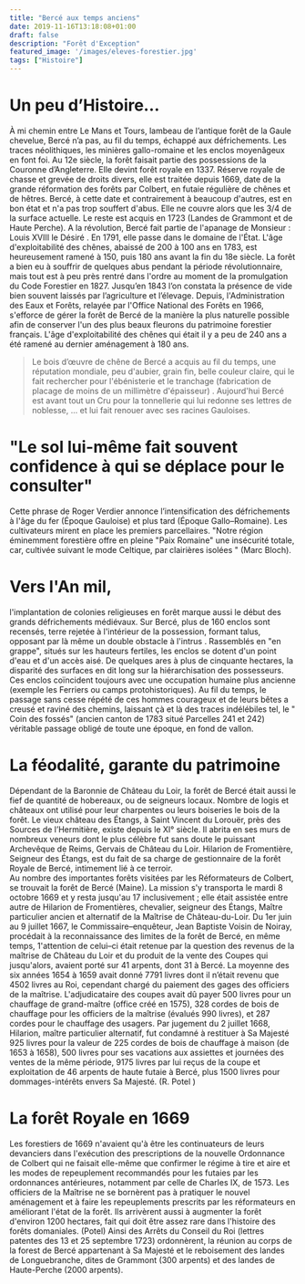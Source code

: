 ```yaml
---
title: "Bercé aux temps anciens"
date: 2019-11-16T13:18:08+01:00
draft: false
description: "Forêt d'Exception"
featured_image: '/images/eleves-forestier.jpg'
tags: ["Histoire"]
---
```


# Un peu d’Histoire…

À mi chemin entre Le Mans et Tours, lambeau de l’antique forêt de la Gaule chevelue, Bercé n’a pas, 
au fil du temps, échappé aux défrichements.
Les traces néolithiques, les minières gallo-romaine et les enclos moyenâgeux en font foi. 
Au 12e siècle, la forêt faisait partie des possessions de la Couronne d’Angleterre.
Elle devint forêt royale en 1337. Réserve royale de chasse et grevée de droits divers, 
elle est traitée depuis 1669, date de la grande réformation des forêts par Colbert, 
en futaie régulière de chênes et de hêtres. Bercé, à cette date et contrairement à beaucoup d'autres,
est en bon état et n'a pas trop souffert d'abus. Elle ne couvre alors que les 3/4 de la surface actuelle. 
Le reste est acquis en 1723 (Landes de Grammont et de Haute Perche).
A la révolution, Bercé fait partie de l'apanage de Monsieur : Louis XVIII le Désiré .
En 1791, elle passe dans le domaine de l'État.
L'âge d'exploitabilité des chênes, abaissé de 200 à 100 ans en 1783, est heureusement ramené à 150,
puis 180 ans avant la fin du 18e siècle.
La forêt a bien eu à souffrir de quelques abus pendant la période révolutionnaire,
mais tout est à peu près rentré dans l'ordre au moment de la promulgation du Code Forestier en 1827.
Jusqu’en 1843 l’on constata la présence de vide bien souvent laissés par l’agriculture et l’élevage. 
Depuis, l'Administration des Eaux et Forêts, relayée par l'Office National des Forêts en 1966, 
s'efforce de gérer la forêt de Bercé de la manière la plus naturelle possible afin de conserver 
l'un des plus beaux fleurons du patrimoine forestier français.
L'âge  d'exploitabilité des chênes qui était il y a peu de 240 ans a été ramené au dernier aménagement à 180 ans.
> Le bois d’œuvre de chêne de Bercé a acquis au fil du temps, une réputation mondiale, 
peu d'aubier, grain fin, belle  couleur claire, qui le fait rechercher pour l'ébénisterie 
et le tranchage (fabrication de placage de moins de un millimètre d'épaisseur) .
> Aujourd'hui Bercé est avant tout un Cru pour la tonnellerie qui lui redonne ses lettres de noblesse,
... et lui fait renouer avec ses racines Gauloises.


# "Le sol lui-même fait souvent confidence à qui se déplace pour le consulter" 
Cette phrase de Roger Verdier annonce l’intensification des défrichements à l'âge du fer (Époque Gauloise) et plus tard (Époque Gallo–Romaine).
Les cultivateurs mirent en place les premiers parcellaires.
"Notre région éminemment forestière offre en pleine "Paix Romaine" une insécurité totale,
car, cultivée suivant le mode Celtique, par clairières  isolées " (Marc Bloch).
# Vers l'An mil, 
l'implantation de colonies religieuses en forêt marque aussi le début des grands  défrichements médiévaux. 
Sur Bercé, plus de 160 enclos sont recensés, terre rejetée à l'intérieur de la possession, 
formant talus, opposant par là même un double obstacle à l'intrus .
Rassemblés en "en grappe", situés sur les hauteurs fertiles, les enclos se dotent d'un point d'eau et d'un accès aisé.
De quelques ares à plus de cinquante hectares, la disparité des surfaces en dit long sur la hiérarchisation des possesseurs. 
Ces enclos coïncident toujours avec une occupation humaine plus ancienne (exemple les Ferriers ou camps protohistoriques).
Au fil du temps, le passage sans cesse répété de ces hommes courageux et de leurs bêtes a creusé et raviné des chemins,
laissant çà et là  des traces indélébiles tel, le " Coin des fossés" (ancien canton de 1783 situé Parcelles 241 et 242) 
véritable passage obligé de toute une époque, en fond de vallon.

# La féodalité, garante du patrimoine
Dépendant de la Baronnie de Château du Loir, la forêt de Bercé était aussi le fief de quantité de hobereaux, ou de seigneurs locaux. Nombre de logis et châteaux ont utilisé pour leur charpentes ou leurs boiseries le bois de la forêt. 
Le vieux château des Étangs, à Saint Vincent du Lorouër, près des Sources de l’Hermitière,  existe depuis le XI° siècle. Il abrita en ses murs de nombreux veneurs dont le plus célèbre fut sans doute le puissant Archevêque de Reims,  Gervais de Château du Loir.
Hilarion de Fromentière, Seigneur des Étangs, est du fait de sa charge de gestionnaire de la forêt Royale de Bercé, intimement lié à ce terroir.   
Au nombre des importantes forêts visitées par les Réformateurs de Colbert, se trouvait la forêt de Bercé (Maine). La mission s'y transporta le mardi 8 octobre 1669 et y resta jusqu'au 17 inclusivement ; elle était assistée entre autre de Hilarion de Fromentières, chevalier, seigneur des Étangs, Maître particulier ancien et alternatif de la Maîtrise de Château-du-Loir.
Du  1er juin au 9 juillet 1667, le Commissaire–enquêteur, Jean Baptiste Voisin de Noiray, procédait à  la  reconnaissance des  limites de la  forêt de Bercé, en même temps, 1'attention de celui–ci était retenue par la question des revenus de la maîtrise de Château du Loir et du produit de  la vente des Coupes qui jusqu'alors, avaient porté sur 41 arpents, dont 31 à Bercé. La moyenne des six années 1654 à 1659 avait donné 7791 livres dont il n’était revenu que 4502 livres au Roi, cependant chargé du paiement des gages des officiers de la maîtrise. L'adjudicataire des coupes avait dû payer 500 livres pour un chauffage de grand-maître (office créé en 1575), 328 cordes de bois de chauffage pour les officiers de la maîtrise (évalués 990 livres), et 287 cordes pour le chauffage des usagers. Par jugement du 2 juillet 1668, Hilarion, maître particulier alternatif,  fut condamné à restituer à Sa Majesté 925 livres pour la valeur de 225 cordes de bois de chauffage à maison (de 1653 à 1658), 500 livres pour ses vacations aux assiettes et journées des ventes de la même période, 9175 livres par lui reçus de la coupe et exploitation de 46 arpents de haute futaie à Bercé, plus 1500 livres pour dommages-intérêts envers Sa Majesté.
          (R. Potel )


# La forêt Royale  en 1669 
Les forestiers de 1669 n'avaient qu'à être les continuateurs de leurs devanciers dans l'exécution des prescriptions 
de la nouvelle Ordonnance de Colbert qui ne faisait elle-même que confirmer le régime à tire et aire
et les modes de repeuplement recommandés pour les futaies par les ordonnances antérieures, 
notamment par celle de  Charles IX, de 1573.
Les officiers de la Maîtrise ne se bornèrent pas à pratiquer le nouvel aménagement et à faire les repeuplements 
prescrits par les réformateurs en améliorant l'état de la forêt.
Ils arrivèrent aussi à augmenter la forêt d'environ 1200 hectares, 
fait qui  doit être assez rare dans l'histoire des forêts domaniales. (Potel)
Ainsi des Arrêts du Conseil du Roi (lettres patentes des 13 et 25 septembre 1723) ordonnèrent, 
la réunion au corps de la forest de Bercé appartenant à Sa Majesté et le reboisement des landes de Longuebranche,
dites de Grammont (300 arpents) et des landes de Haute-Perche (2000  arpents).  


